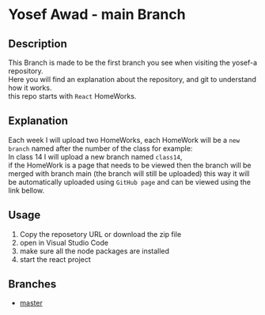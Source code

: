 # Yosef Awad - main Branch

## Description

This Branch is made to be the first branch you see when visiting the yosef-a repository.<br>
Here you will find an explanation about the repository, and git to understand how it works.<br>
this repo starts with `React` HomeWorks.<br>

## Explanation

Each week I will upload two HomeWorks, each HomeWork will be a `new branch` named after the number of the class for example:<br>
In class 14 I will upload a new branch named `class14`,<br>
if the HomeWork is a page that needs to be viewed then the branch will be merged with branch main (the branch will still be uploaded) this way it will be automatically uploaded using `GitHub page` and can be viewed using the link bellow.<br>

## Usage

1. Copy the reposetory URL or download the zip file
2. open in Visual Studio Code
3. make sure all the node packages are installed 
4. start the react project

## Branches

- [master](https://github.com/Fullstack-Alfanar/yosef-a/tree/master)
